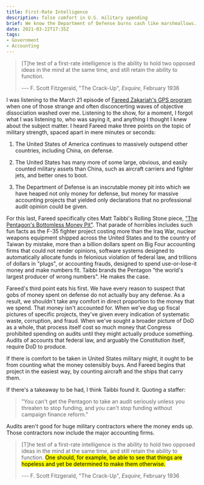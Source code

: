 ```yaml
---
title: First-Rate Intelligence
description: false comfort in U.S. military spending
brief: We know the Department of Defense burns cash like marshmallows.  So why do we keep comforting ourselves with factoids about how much we give them?
date: 2021-03-22T17:35Z
tags:
- Government
- Accounting
---
```


> [T]he test of a first-rate intelligence is the ability to hold two opposed ideas in the mind at the same time, and still retain the ability to function.
>
> --- F. Scott Fitzgerald, "The Crack-Up", _Esquire_, February 1936

I was listening to the March 21 episode of [Fareed Zakariah's GPS program](https://www.cnn.com/shows/fareed-zakaria-gps) when one of those strange and often disconcerting waves of objective dissociation washed over me.  Listening to the show, for a moment, I forgot what I was listening to, who was saying it, and anything I thought I knew about the subject matter.  I heard Fareed make three points on the topic of military strength, spaced apart in mere minutes or seconds:

1. The United States of America continues to massively outspend other countries, including China, on defense.

2.  The United States has many more of some large, obvious, and easily counted military assets than China, such as aircraft carriers and fighter jets, and better ones to boot.

3.  The Department of Defense is an inscrutable money pit into which we have heaped not only money for defense, but money for massive accounting projects that yielded only declarations that no professional audit opinion could be given.

For this last, Fareed specifically cites Matt Taibbi's Rolling Stone piece, ["The Pentagon's Bottomless Money Pit"](https://www.rollingstone.com/politics/politics-features/pentagon-budget-mystery-807276/). That parade of horribles includes such fun facts as the F-35 fighter project costing more than the Iraq War, nuclear weapons equipment shipped across the United States and to the country of Taiwan by mistake, more than a billion dollars spent on Big Four accounting firms that could not render opinions, software systems designed to automatically allocate funds in felonious violation of federal law, and trillions of dollars in "plugs", or accounting frauds, designed to spend use-or-lose-it money and make numbers fit.  Taibbi brands the Pentagon "the world's largest producer of wrong numbers".  He makes the case.

Fareed's third point eats his first.  We have every reason to suspect that gobs of money spent on defense do not actually buy any defense.  As a result, we shouldn't take any comfort in direct proportion to the money that we spend.  That money isn't accounted for.  When we've dug up fiscal pictures of specific projects, they've given every indication of systematic waste, corruption, and fraud.  When we've sought a broader picture of DoD as a whole, that process itself cost so much money that Congress prohibited spending on audits until they might actually produce something.  Audits of accounts that federal law, and arguably the Constitution itself, require DoD to produce.

If there is comfort to be taken in United States military might, it ought to be from counting what the money ostensibly buys.  And Fareed begins that project in the easiest way, by counting aircraft and the ships that carry them.

If there's a takeaway to be had, I think Taibbi found it.  Quoting a staffer:

> "You can't get the Pentagon to take an audit seriously unless you threaten to stop funding, and you can't stop funding without campaign finance reform."

Audits aren't good for huge military contractors where the money ends up.  Those contractors now include the major accounting firms.

> [T]he test of a first-rate intelligence is the ability to hold two opposed ideas in the mind at the same time, and still retain the ability to function. <mark>One should, for example, be able to see that things are hopeless and yet be determined to make them otherwise.</mark>
>
> --- F. Scott Fitzgerald, "The Crack-Up", _Esquire_, February 1936
